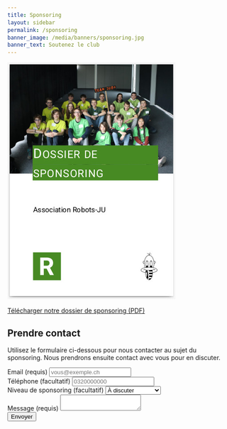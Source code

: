 ```yaml
---
title: Sponsoring
layout: sidebar
permalink: /sponsoring
banner_image: /media/banners/sponsoring.jpg
banner_text: Soutenez le club
---
```


[![Télécharger notre dossier de sponsoring](/media/dossier-sponsoring-thumbnail.jpg)](https://kdrive.infomaniak.com/app/share/800255/1ef2f33e-b0e1-4e23-84f2-858fe24a92fb)

[Télécharger notre dossier de sponsoring (PDF)](https://kdrive.infomaniak.com/app/share/800255/1ef2f33e-b0e1-4e23-84f2-858fe24a92fb)

<!-- section -->

## Prendre contact

Utilisez le formulaire ci-dessous pour nous contacter au sujet du sponsoring. Nous prendrons ensuite contact avec vous pour en discuter.

<form method="post" action="https://forms.robots-ju.ch/forms/site-sponsoring">
    <div class="form-group">
        <label for="email">Email (requis)</label>
        <input class="form-control" type="email" name="email" id="email" placeholder="vous@exemple.ch" required>
    </div>
    <div class="form-group">
        <label for="phone">Téléphone (facultatif)</label>
        <input class="form-control" type="text" name="phone" id="phone" placeholder="0320000000">
    </div>
    <div class="form-group">
        <label for="level">Niveau de sponsoring (facultatif)</label>
        <select class="form-control" name="level" id="level">
            <option selected>À discuter</option>
            <option>Plan 1 - 100 CHF</option>
            <option>Plan 2 - 300 CHF</option>
            <option>Plan 3 - 500 CHF</option>
        </select>
    </div>
    <div class="form-group">
        <label for="message">Message (requis)</label>
        <textarea class="form-control" name="message" id="message" required></textarea>
    </div>
    <button class="btn btn-primary" type="submit">Envoyer</button>
</form>
